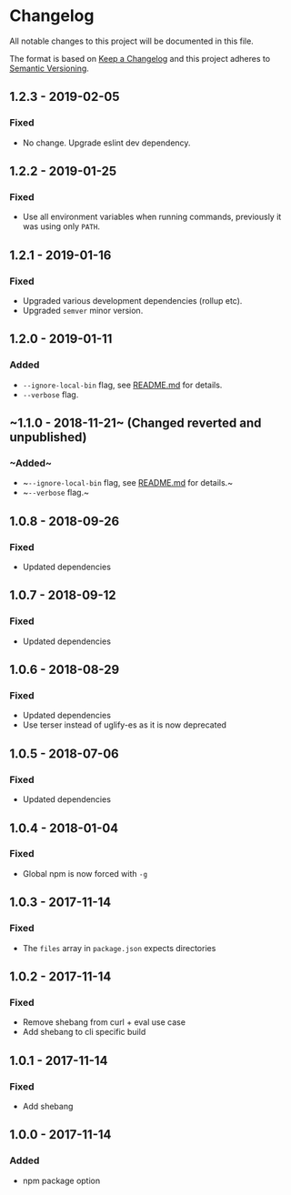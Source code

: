 # Changelog
All notable changes to this project will be documented in this file.

The format is based on [Keep a Changelog](http://keepachangelog.com/en/1.0.0/)
and this project adheres to [Semantic Versioning](http://semver.org/spec/v2.0.0.html).

## 1.2.3 - 2019-02-05

### Fixed
- No change. Upgrade eslint dev dependency.

## 1.2.2 - 2019-01-25

### Fixed
- Use all environment variables when running commands, previously it was using only `PATH`.

## 1.2.1 - 2019-01-16

### Fixed
- Upgraded various development dependencies (rollup etc).
- Upgraded `semver` minor version.

## 1.2.0 - 2019-01-11

### Added
- `--ignore-local-bin` flag, see [README.md](README.md) for details.
- `--verbose` flag.

## ~1.1.0 - 2018-11-21~ (Changed reverted and unpublished)

### ~Added~
- ~`--ignore-local-bin` flag, see [README.md](README.md) for details.~
- ~`--verbose` flag.~

## 1.0.8 - 2018-09-26

### Fixed
- Updated dependencies

## 1.0.7 - 2018-09-12

### Fixed
- Updated dependencies

## 1.0.6 - 2018-08-29

### Fixed
- Updated dependencies
- Use terser instead of uglify-es as it is now deprecated

## 1.0.5 - 2018-07-06

### Fixed
- Updated dependencies

## 1.0.4 - 2018-01-04

### Fixed
- Global npm is now forced with `-g`

## 1.0.3 - 2017-11-14

### Fixed
- The `files` array in `package.json` expects directories

## 1.0.2 - 2017-11-14

### Fixed
- Remove shebang from curl + eval use case 
- Add shebang to cli specific build

## 1.0.1 - 2017-11-14

### Fixed
- Add shebang

## 1.0.0 - 2017-11-14

### Added
- npm package option
